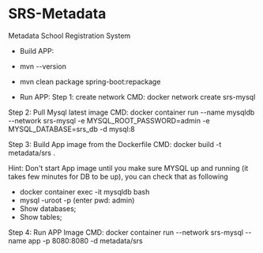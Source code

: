 # SRS-Metadata
Metadata School Registration System

 - Build APP:
  - mvn --version
  - mvn clean package spring-boot:repackage
 
 - Run APP:
  Step 1: create network
  CMD: docker network create srs-mysql
 
  Step 2: Pull Mysql latest image
  CMD:  docker container run --name mysqldb --network srs-mysql -e MYSQL_ROOT_PASSWORD=admin -e MYSQL_DATABASE=srs_db -d mysql:8
 
  Step 3: Build App image from the Dockerfile 
  CMD:  docker build -t metadata/srs .

  Hint: Don't start App image until you make sure MYSQL up and running (it takes few minutes for DB to be up), you can check that as following
  - docker container exec -it mysqldb bash
  - mysql -uroot -p  (enter pwd: admin)
  - Show databases;
  - Show tables;
 
  Step 4: Run APP Image
  CMD: docker container run --network srs-mysql --name app -p 8080:8080 -d metadata/srs


